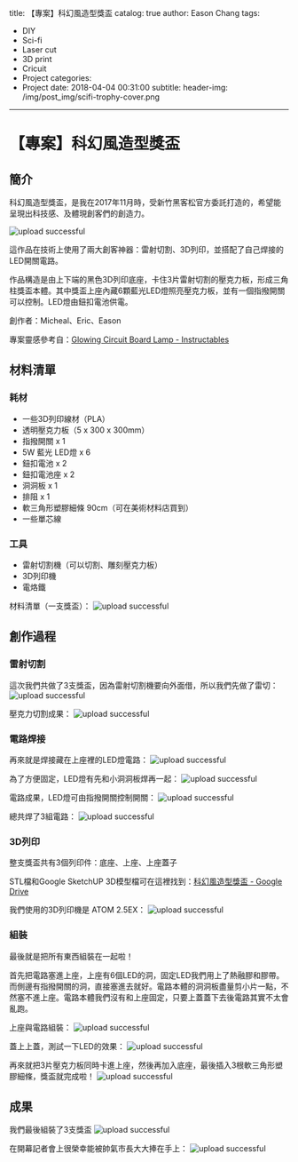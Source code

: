 title: 【專案】科幻風造型獎盃
catalog: true
author: Eason Chang
tags:
  - DIY
  - Sci-fi
  - Laser cut
  - 3D print
  - Cricuit
  - Project
categories:
  - Project
date: 2018-04-04 00:31:00
subtitle:
header-img: /img/post_img/scifi-trophy-cover.png
---
# 【專案】科幻風造型獎盃

## 簡介

科幻風造型獎盃，是我在2017年11月時，受新竹黑客松官方委託打造的，希望能呈現出科技感、及體現創客們的創造力。

![upload successful](/img/post_img/pasted-14.png)

這作品在技術上使用了兩大創客神器：雷射切割、3D列印，並搭配了自己焊接的LED開關電路。

作品構造是由上下端的黑色3D列印底座，卡住3片雷射切割的壓克力板，形成三角柱獎盃本體。其中獎盃上座內藏6顆藍光LED燈照亮壓克力板，並有一個指撥開關可以控制。LED燈由鈕扣電池供電。

創作者：Micheal、Eric、Eason

專案靈感參考自：[Glowing Circuit Board Lamp - Instructables](http://www.instructables.com/id/Glowing-Circuit-Board-Lamp/)

## 材料清單

### 耗材

- 一些3D列印線材（PLA）
- 透明壓克力板（5 x 300 x 300mm）
- 指撥開關 x 1
- 5W 藍光 LED燈 x 6
- 鈕扣電池 x 2
- 鈕扣電池座 x 2
- 洞洞板 x 1
- 排阻 x 1
- 軟三角形塑膠細條 90cm（可在美術材料店買到）
- 一些單芯線


### 工具

- 雷射切割機（可以切割、雕刻壓克力板）
- 3D列印機
- 電烙鐵

材料清單（一支獎盃）：
![upload successful](/img/post_img/pasted-17.png)

## 創作過程

### 雷射切割

這次我們共做了3支獎盃，因為雷射切割機要向外面借，所以我們先做了雷切：
![upload successful](/img/post_img/pasted-15.png)

壓克力切割成果：
![upload successful](/img/post_img/pasted-16.png)

### 電路焊接

再來就是焊接藏在上座裡的LED燈電路：
![upload successful](/img/post_img/pasted-24.png)

為了方便固定，LED燈有先和小洞洞板焊再一起：
![upload successful](/img/post_img/pasted-25.png)

電路成果，LED燈可由指撥開關控制開關：
![upload successful](/img/post_img/pasted-23.png)

總共焊了3組電路：
![upload successful](/img/post_img/pasted-18.png)

### 3D列印

整支獎盃共有3個列印件：底座、上座、上座蓋子

STL檔和Google SketchUP 3D模型檔可在這裡找到：[科幻風造型獎盃 - Google Drive](https://drive.google.com/drive/folders/1wmYeWA4NinNiQnf_CmQVK8n1ta7GiVrh?usp=sharing)

我們使用的3D列印機是 ATOM 2.5EX：
![upload successful](/img/post_img/pasted-26.png)

### 組裝

最後就是把所有東西組裝在一起啦！

首先把電路塞進上座，上座有6個LED的洞，固定LED我們用上了熱融膠和膠帶。而側邊有指撥開關的洞，直接塞進去就好。電路本體的洞洞板盡量剪小片一點，不然塞不進上座。電路本體我們沒有和上座固定，只要上蓋蓋下去後電路其實不太會亂跑。

上座與電路組裝：
![upload successful](/img/post_img/pasted-19.png)

蓋上上蓋，測試一下LED的效果：
![upload successful](/img/post_img/pasted-20.png)

再來就把3片壓克力板同時卡進上座，然後再加入底座，最後插入3根軟三角形塑膠細條，獎盃就完成啦！
![upload successful](/img/post_img/pasted-27.png)

## 成果

我們最後組裝了3支獎盃
![upload successful](/img/post_img/pasted-22.png)

在開幕記者會上很榮幸能被帥氣市長大大捧在手上：
![upload successful](/img/post_img/pasted-21.png)
